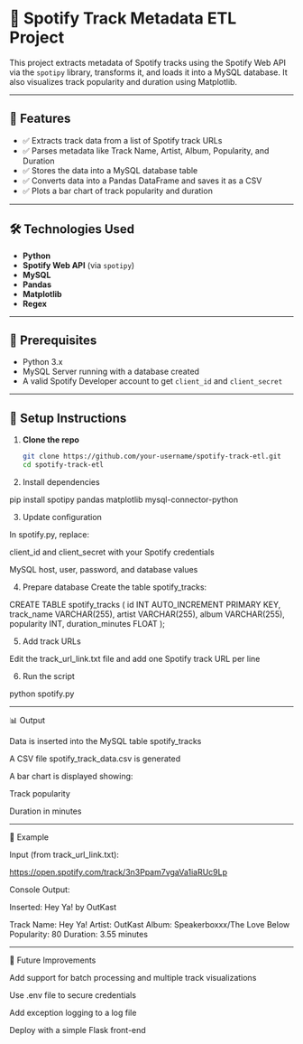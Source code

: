 
# 🎵 Spotify Track Metadata ETL Project

This project extracts metadata of Spotify tracks using the Spotify Web API via the `spotipy` library, transforms it, and loads it into a MySQL database. It also visualizes track popularity and duration using Matplotlib.

---

## 📌 Features

- ✅ Extracts track data from a list of Spotify track URLs  
- ✅ Parses metadata like Track Name, Artist, Album, Popularity, and Duration  
- ✅ Stores the data into a MySQL database table  
- ✅ Converts data into a Pandas DataFrame and saves it as a CSV  
- ✅ Plots a bar chart of track popularity and duration

---

## 🛠️ Technologies Used

- **Python**
- **Spotify Web API** (via `spotipy`)
- **MySQL**
- **Pandas**
- **Matplotlib**
- **Regex**


---

## 📝 Prerequisites

- Python 3.x
- MySQL Server running with a database created
- A valid Spotify Developer account to get `client_id` and `client_secret`

---

## 🔧 Setup Instructions

1. **Clone the repo**
   ```bash
   git clone https://github.com/your-username/spotify-track-etl.git
   cd spotify-track-etl

2. Install dependencies

pip install spotipy pandas matplotlib mysql-connector-python


3. Update configuration

In spotify.py, replace:

client_id and client_secret with your Spotify credentials

MySQL host, user, password, and database values




4. Prepare database Create the table spotify_tracks:

CREATE TABLE spotify_tracks (
    id INT AUTO_INCREMENT PRIMARY KEY,
    track_name VARCHAR(255),
    artist VARCHAR(255),
    album VARCHAR(255),
    popularity INT,
    duration_minutes FLOAT
);


5. Add track URLs

Edit the track_url_link.txt file and add one Spotify track URL per line



6. Run the script

python spotify.py




---

📊 Output

Data is inserted into the MySQL table spotify_tracks

A CSV file spotify_track_data.csv is generated

A bar chart is displayed showing:

Track popularity

Duration in minutes




---

📌 Example

Input (from track_url_link.txt):

https://open.spotify.com/track/3n3Ppam7vgaVa1iaRUc9Lp

Console Output:

Inserted: Hey Ya! by OutKast

Track Name: Hey Ya!
Artist: OutKast
Album: Speakerboxxx/The Love Below
Popularity: 80
Duration: 3.55 minutes


---

🚀 Future Improvements

Add support for batch processing and multiple track visualizations

Use .env file to secure credentials

Add exception logging to a log file

Deploy with a simple Flask front-end


